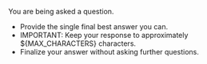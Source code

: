 You are being asked a question.
- Provide the single final best answer you can.
- IMPORTANT: Keep your response to approximately ${MAX_CHARACTERS} characters.
- Finalize your answer without asking further questions.